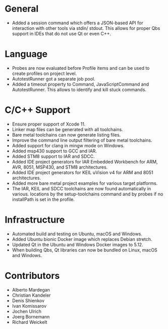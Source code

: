 # General
* Added a session command which offers a JSON-based API for interaction with
  other tools via stdin/ stdout. This allows for proper Qbs support in IDEs that
  do not use Qt or even C++.

# Language
* Probes are now evaluated before Profile items and can be used to create
  profiles on project level.
* AutotestRunner got a separate job pool.
* Added a timeout property to Command, JavaScriptCommand and AutotestRunner.
  This allows to identify and kill stuck commands.

# C/C++ Support
* Ensure proper support of Xcode 11.
* Linker map files can be generated with all toolchains.
* Bare metal toolchains can now generate listing files.
* Improve the command line output filtering of bare metal toolchains.
* Added support for clang in mingw mode on Windows.
* Added msp430 support to GCC and IAR.
* Added STM8 support to IAR and SDCC.
* Added IDE project generators for IAR Embedded Workbench for ARM, AVR, 8051,
  MSP430, and STM8 architectures.
* Added IDE project generators for KEIL uVision v4 for ARM and 8051
  architectures.
* Added more bare metal project examples for various target platforms.
* The IAR, KEIL and SDCC toolchains are now found automatically in various.
  locations by the setup-toolchains command and by probes if no installPath is
  set in the profile.

# Infrastructure
* Automated build and testing on Ubuntu, macOS and Windows.
* Added Ubuntu bionic Docker image which replaces Debian stretch.
* Updated Qt in the Ubuntu and Windows Docker images to 5.12.
* When building Qbs, Qt libraries can now be bundled on Linux, macOS and
  Windows.

# Contributors
* Alberto Mardegan
* Christian Kandeler
* Denis Shienkov
* Ivan Komissarov
* Jochen Ulrich
* Joerg Bornemann
* Richard Weickelt
